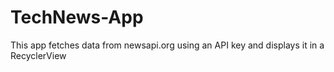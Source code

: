 # TechNews-App
This app fetches data from newsapi.org using an API key and displays it in a RecyclerView

